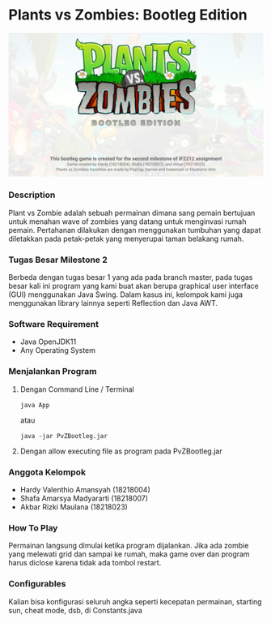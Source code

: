 # Plants vs Zombies: Bootleg Edition
![alt-text](https://github.com/HardyValen/TubesOOPSTI/blob/TubesOOP2-v1.0.0/assets/MainScreen/MainScreen.png "Hero")

### Description
Plant vs Zombie adalah sebuah permainan dimana sang pemain bertujuan untuk menahan wave of zombies yang datang untuk menginvasi rumah pemain. Pertahanan dilakukan dengan menggunakan tumbuhan yang dapat diletakkan pada petak-petak yang menyerupai taman belakang rumah. 

### Tugas Besar Milestone 2
Berbeda dengan tugas besar 1 yang ada pada branch master, pada tugas besar kali ini program yang kami buat akan berupa graphical user interface (GUI) menggunakan Java Swing. Dalam kasus ini, kelompok kami juga menggunakan library lainnya seperti Reflection dan Java AWT.

### Software Requirement
* Java OpenJDK11
* Any Operating System

### Menjalankan Program
1. Dengan Command Line / Terminal

   ```
   java App
   ```
   atau   
   ```
   java -jar PvZBootleg.jar
   ```

2. Dengan allow executing file as program pada PvZBootleg.jar

### Anggota Kelompok
* Hardy Valenthio Amansyah (18218004)
* Shafa Amarsya Madyararti (18218007)
* Akbar Rizki Maulana (18218023)

### How To Play
Permainan langsung dimulai ketika program dijalankan. Jika ada zombie yang melewati grid dan sampai ke rumah, maka game over dan program harus diclose karena tidak ada tombol restart.

### Configurables
Kalian bisa konfigurasi seluruh angka seperti kecepatan permainan, starting sun, cheat mode, dsb, di Constants.java
